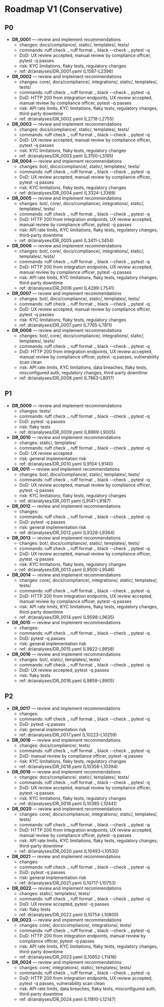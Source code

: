 # Roadmap V1 (Conservative)

## P0
- **DR_0001** — review and implement recommendations
  - changes: docs/compliance/, static/, templates/, tests/
  - commands: ruff check ., ruff format ., black --check ., pytest -q
  - DoD: UX review accepted, manual review by compliance officer, pytest -q passes
  - risk: KYC limitations, flaky tests, regulatory changes
  - ref: dr/analyses/DR_0001.yaml (L1587-L2396)
- **DR_0002** — review and implement recommendations
  - changes: core/, docs/compliance/, integrations/, static/, templates/, tests/
  - commands: ruff check ., ruff format ., black --check ., pytest -q
  - DoD: HTTP 200 from integration endpoints, UX review accepted, manual review by compliance officer, pytest -q passes
  - risk: API rate limits, KYC limitations, flaky tests, regulatory changes, third-party downtime
  - ref: dr/analyses/DR_0002.yaml (L2718-L2755)
- **DR_0003** — review and implement recommendations
  - changes: docs/compliance/, static/, templates/, tests/
  - commands: ruff check ., ruff format ., black --check ., pytest -q
  - DoD: UX review accepted, manual review by compliance officer, pytest -q passes
  - risk: KYC limitations, flaky tests, regulatory changes
  - ref: dr/analyses/DR_0003.yaml (L3150-L3195)
- **DR_0004** — review and implement recommendations
  - changes: bot/, docs/compliance/, static/, templates/, tests/
  - commands: ruff check ., ruff format ., black --check ., pytest -q
  - DoD: UX review accepted, manual review by compliance officer, pytest -q passes
  - risk: KYC limitations, flaky tests, regulatory changes
  - ref: dr/analyses/DR_0004.yaml (L3324-L3369)
- **DR_0005** — review and implement recommendations
  - changes: bot/, core/, docs/compliance/, integrations/, static/, templates/, tests/
  - commands: ruff check ., ruff format ., black --check ., pytest -q
  - DoD: HTTP 200 from integration endpoints, UX review accepted, manual review by compliance officer, pytest -q passes
  - risk: API rate limits, KYC limitations, flaky tests, regulatory changes, third-party downtime
  - ref: dr/analyses/DR_0005.yaml (L3411-L3454)
- **DR_0006** — review and implement recommendations
  - changes: bot/, core/, docs/compliance/, integrations/, static/, templates/, tests/
  - commands: ruff check ., ruff format ., black --check ., pytest -q
  - DoD: HTTP 200 from integration endpoints, UX review accepted, manual review by compliance officer, pytest -q passes
  - risk: API rate limits, KYC limitations, flaky tests, regulatory changes, third-party downtime
  - ref: dr/analyses/DR_0006.yaml (L4289-L7541)
- **DR_0007** — review and implement recommendations
  - changes: bot/, docs/compliance/, static/, templates/, tests/
  - commands: ruff check ., ruff format ., black --check ., pytest -q
  - DoD: UX review accepted, manual review by compliance officer, pytest -q passes
  - risk: KYC limitations, flaky tests, regulatory changes
  - ref: dr/analyses/DR_0007.yaml (L7765-L7811)
- **DR_0008** — review and implement recommendations
  - changes: bot/, core/, docs/compliance/, integrations/, static/, templates/, tests/
  - commands: ruff check ., ruff format ., black --check ., pytest -q
  - DoD: HTTP 200 from integration endpoints, UX review accepted, manual review by compliance officer, pytest -q passes, vulnerability scan clean
  - risk: API rate limits, KYC limitations, data breaches, flaky tests, misconfigured auth, regulatory changes, third-party downtime
  - ref: dr/analyses/DR_0008.yaml (L7863-L8917)

## P1
- **DR_0009** — review and implement recommendations
  - changes: tests/
  - commands: ruff check ., ruff format ., black --check ., pytest -q
  - DoD: pytest -q passes
  - risk: flaky tests
  - ref: dr/analyses/DR_0009.yaml (L8969-L9005)
- **DR_0010** — review and implement recommendations
  - changes: static/, templates/
  - commands: ruff check ., ruff format ., black --check ., pytest -q
  - DoD: UX review accepted
  - risk: general implementation risk
  - ref: dr/analyses/DR_0010.yaml (L9104-L9140)
- **DR_0011** — review and implement recommendations
  - changes: bot/, docs/compliance/, static/, templates/, tests/
  - commands: ruff check ., ruff format ., black --check ., pytest -q
  - DoD: UX review accepted, manual review by compliance officer, pytest -q passes
  - risk: KYC limitations, flaky tests, regulatory changes
  - ref: dr/analyses/DR_0011.yaml (L9141-L9187)
- **DR_0012** — review and implement recommendations
  - changes: 
  - commands: ruff check ., ruff format ., black --check ., pytest -q
  - DoD: pytest -q passes
  - risk: general implementation risk
  - ref: dr/analyses/DR_0012.yaml (L9328-L9364)
- **DR_0013** — review and implement recommendations
  - changes: bot/, docs/compliance/, static/, templates/, tests/
  - commands: ruff check ., ruff format ., black --check ., pytest -q
  - DoD: UX review accepted, manual review by compliance officer, pytest -q passes
  - risk: KYC limitations, flaky tests, regulatory changes
  - ref: dr/analyses/DR_0013.yaml (L9500-L9546)
- **DR_0014** — review and implement recommendations
  - changes: core/, docs/compliance/, integrations/, static/, templates/, tests/
  - commands: ruff check ., ruff format ., black --check ., pytest -q
  - DoD: HTTP 200 from integration endpoints, UX review accepted, manual review by compliance officer, pytest -q passes
  - risk: API rate limits, KYC limitations, flaky tests, regulatory changes, third-party downtime
  - ref: dr/analyses/DR_0014.yaml (L9598-L9635)
- **DR_0015** — review and implement recommendations
  - changes: 
  - commands: ruff check ., ruff format ., black --check ., pytest -q
  - DoD: pytest -q passes
  - risk: general implementation risk
  - ref: dr/analyses/DR_0015.yaml (L9822-L9858)
- **DR_0016** — review and implement recommendations
  - changes: bot/, static/, templates/, tests/
  - commands: ruff check ., ruff format ., black --check ., pytest -q
  - DoD: UX review accepted, pytest -q passes
  - risk: flaky tests
  - ref: dr/analyses/DR_0016.yaml (L9859-L9905)

## P2
- **DR_0017** — review and implement recommendations
  - changes: 
  - commands: ruff check ., ruff format ., black --check ., pytest -q
  - DoD: pytest -q passes
  - risk: general implementation risk
  - ref: dr/analyses/DR_0017.yaml (L10223-L10259)
- **DR_0018** — review and implement recommendations
  - changes: docs/compliance/, tests/
  - commands: ruff check ., ruff format ., black --check ., pytest -q
  - DoD: manual review by compliance officer, pytest -q passes
  - risk: KYC limitations, flaky tests, regulatory changes
  - ref: dr/analyses/DR_0018.yaml (L10358-L10394)
- **DR_0019** — review and implement recommendations
  - changes: docs/compliance/, static/, templates/, tests/
  - commands: ruff check ., ruff format ., black --check ., pytest -q
  - DoD: UX review accepted, manual review by compliance officer, pytest -q passes
  - risk: KYC limitations, flaky tests, regulatory changes
  - ref: dr/analyses/DR_0019.yaml (L10395-L10441)
- **DR_0020** — review and implement recommendations
  - changes: core/, docs/compliance/, integrations/, static/, templates/, tests/
  - commands: ruff check ., ruff format ., black --check ., pytest -q
  - DoD: HTTP 200 from integration endpoints, UX review accepted, manual review by compliance officer, pytest -q passes
  - risk: API rate limits, KYC limitations, flaky tests, regulatory changes, third-party downtime
  - ref: dr/analyses/DR_0020.yaml (L10493-L10530)
- **DR_0021** — review and implement recommendations
  - changes: 
  - commands: ruff check ., ruff format ., black --check ., pytest -q
  - DoD: pytest -q passes
  - risk: general implementation risk
  - ref: dr/analyses/DR_0021.yaml (L10717-L10753)
- **DR_0022** — review and implement recommendations
  - changes: static/, templates/, tests/
  - commands: ruff check ., ruff format ., black --check ., pytest -q
  - DoD: UX review accepted, pytest -q passes
  - risk: flaky tests
  - ref: dr/analyses/DR_0022.yaml (L10754-L10800)
- **DR_0023** — review and implement recommendations
  - changes: core/, docs/compliance/, integrations/, tests/
  - commands: ruff check ., ruff format ., black --check ., pytest -q
  - DoD: HTTP 200 from integration endpoints, manual review by compliance officer, pytest -q passes
  - risk: API rate limits, KYC limitations, flaky tests, regulatory changes, third-party downtime
  - ref: dr/analyses/DR_0023.yaml (L10852-L11416)
- **DR_0024** — review and implement recommendations
  - changes: core/, integrations/, static/, templates/, tests/
  - commands: ruff check ., ruff format ., black --check ., pytest -q
  - DoD: HTTP 200 from integration endpoints, UX review accepted, pytest -q passes, vulnerability scan clean
  - risk: API rate limits, data breaches, flaky tests, misconfigured auth, third-party downtime
  - ref: dr/analyses/DR_0024.yaml (L11810-L12147)

